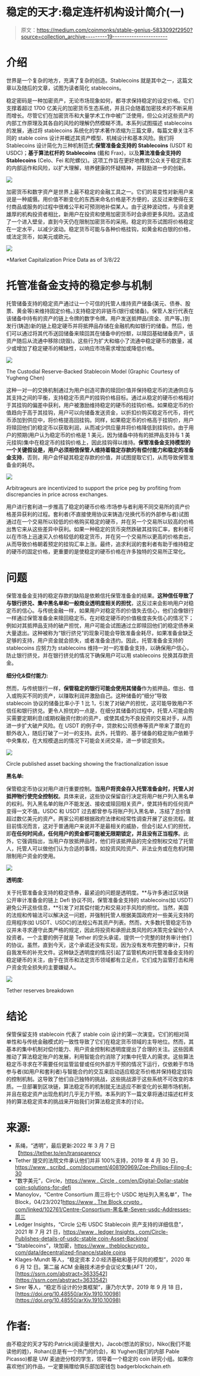 # 稳定的天才:稳定连杆机构设计简介(一)

> 原文：<https://medium.com/coinmonks/stable-genius-5833092f2950?source=collection_archive---------19----------------------->

# 介绍

世界是一个复杂的地方，充满了复杂的创造。Stablecoins 就是其中之一，这篇文章以及随后的文章，试图为读者简化 stablecoins。

稳定密码是一种加密资产，无论市场现象如何，都寻求保持稳定的设定价格。它们支撑着超过 1700 亿美元的加密货币生态系统，并且只会随着加密技术的不断采用而增长。尽管它们在加密货币和大量学术工作中被广泛使用，但公众对这些资产的内部工作原理及其各自的风险的理解仍然模糊不清。本系列试图描述 stablecoins 的发展，通过将 stablecoins 系统化的学术著作浓缩为三篇文章，每篇文章关注不同的 stable coins 设计并概述其资产模型、机械设计和基本风险。我们将 Stablecoins 设计简化为三种机制范式:**保管准备金支持的 Stablecoins** (USDT 和 USDC)；**基于算法杠杆的 Stablecoins** (戴和 Frax)，以及**算法准备金支持的 Stablecoins** (Celo、Fei 和陀螺仪)。这项工作旨在更好地教育公众关于稳定资本的内部运作和风险，以扩大理解，培养健康的怀疑精神，并鼓励进一步的创新。

![](img/e49f33a207a46c09b8a0e21c7b137948.png)

加密货币和数字资产是世界上最不稳定的金融工具之一。它们的易变性对新用户来说是一种威慑。用价值不断变化的东西来命名价格是不方便的，这反过来使得在支付商品或服务的过程中很难公平和可预测地补偿某人。由于这种波动性，与资金更雄厚的机构投资者相比，新用户在投资和使用加密货币时会承担更多风险。这造成了一个进入壁垒，直到今天仍在限制加密货币的采用。稳定的货币试图将价格稳定在一定水平，以减少波动。稳定货币可能与各种价格挂钩，如黄金和白银的价格，或法定货币，如美元或欧元。

![](img/4e2951711a0dcf218272eecaa2e5d054.png)

*Market Capitalization Price Data as of 3/8/22

# **托管准备金支持的稳定参与机制**

托管储备支持的稳定资产通过让一个可信的托管人维持资产储备(美元、债券、股票、黄金等)来维持固定价格。)支持稳定的非链币(银行或储备)。保管人发行代表在该储备中持有的资产的链上令牌的数字令牌。用户发送抵押品(资金、资产等。)到发行(铸造)新的链上稳定硬币并将抵押品存储在金融机构如银行的储备。然后，他们可以通过将其代币送回储备来赎回其在储备中的份额，以赎回基础储备资产，该资产随后从流通中移除(烧毁)。这些行为扩大和缩小了流通中稳定硬币的数量，减少或增加了稳定硬币的稀缺性，以响应市场需求增加或降低价格。

![](img/2a8deefb55cce8734b82d5aea7438eb6.png)

The Custodial Reserve-Backed Stablecoin Model (Graphic Courtesy of Yugheng Chen)

这种一对一的交换机制通过为用户创造可靠的赎回价值并保持稳定币的流通供应与其支持之间的平衡，支持稳定币资产的挂钩价格目标。通过从稳定的硬币价格相对于其挂钩的偏差中获利，用户被激励维持稳定的硬币的挂钩价格。如果稳定币的价值趋向于高于其挂钩，用户可以向储备发送资金，以折扣价购买稳定币代币，将代币添加到供应中，将价格提高回挂钩。同样，如果稳定币的价格高于挂钩价，用户将赎回他们的稳定币以获取利润，从而减少供应量并将价格降低到挂钩价。由于用户的预期(用户认为稳定币的价格是 1 美元，因为储备中持有的抵押品支持与 1 美元挂钩)集中在稳定币的挂钩价格上，因此挂钩得以维持。**保管准备金支持模型的一个关键假设是，用户必须相信保管人维持着稳定存款的有偿付能力和稳定的准备金支持**，否则，用户会怀疑其稳定存款的价值，并试图提取它们，从而导致保管准备金的耗尽。

![](img/c970b2a0e0992dfc15266d1689166fa4.png)

Arbitrageurs are incentivized to support the price peg by profiting from discrepancies in price across exchanges.

用户进行套利进一步推高了稳定的硬币价格:市场参与者利用不同交易所的资产价格差异获利的过程。套利者(不直接使用协议来铸造/兑换代币的外部参与者)试图通过在一个交易所以较低的价格购买稳定的硬币，并在另一个交易所以较高的价格出售它来从这些差异中获利。如果一种稳定的货币突然跌破其挂钩汇率，套利者可以在市场上迅速买入价格较低的稳定货币，并在另一个交易所以更高的价格卖出，从而导致价格朝着预定的挂钩汇率上涨。最终，追求利润的套利者有助于维持稳定的硬币的固定价格，更重要的是使稳定的硬币价格在许多独特的交易所正常化。

# **问题**

保管准备金支持的稳定存款的缺陷是依赖信托保管准备金的结果。**这种信任导致了与银行挤兑、集中黑名单和一般商业透明度相关的担忧**，这反过来会影响用户对稳定币的信心。与传统金融一样，如果用户对稳定币的价值失去信心，他们会像银行一样通过保管准备金来赎回稳定币。在对稳定硬币的价值极度丧失信心的情况下；例如对其抵押品支持的破产担忧，用户可能会试图通过立即赎回他们的稳定债券来大量退出。这种被称为“银行挤兑”的现象可能会导致准备金耗尽，如果准备金缺乏足够的支持，用户资金就会损失，或者准备金违约。因此，托管准备金支持的 stablecoins 应努力为 stablecoins 维持一对一的准备金支持，以确保用户信心，防止银行挤兑，并在银行挤兑的情况下确保用户可以用 stablecoins 兑换其存款资金。

**细分化&偿付能力:**

然而，与传统银行一样，**保管稳定的银行可能会使用其储备**作为抵押品，借出、借入或购买不同的资产，以赚取利润并激励自己。这种储备的“细分”导致 stablecoin 协议的储备比率小于 1 比 1，引发了对破产的担忧，这可能导致用户不信任和银行挤兑。更令人担忧的一点是，在细分其储备的过程中，托管人可能会购买需要定期利息(或期权融资付款)的资产，或使其成为不良投资的交易对手，从而进一步扩大破产风险。在 USDT 的例子中，贷款和公司债券等资产带来了潜在的额外收入，随后打破了一对一的支持。此外，托管的、基于储备的稳定账户依赖于中央集权，在大规模退出的情况下可能会关闭交易，进一步锁定损失。

![](img/800e7d46c9f609cf922ee481afd208f6.png)

Circle published asset backing showing the fractionalization issue

**黑名单:**

保管稳定币协议对用户进行重要控制。**当用户将资金存入托管准备金时，托管人对抵押物行使完全控制权**。具体来说，这些协议保留自行决定将用户帐户列入黑名单的权利。列入黑名单的账户不能发送、接收或赎回相关资产，使其持有的任何资产变得一文不值。USDC 和 USDT 过去都曾参与将账户列入黑名单，冻结了总价值超过数亿美元的资产。两家公司都根据政府法律和经常性调查开展了这些流程。就目前情况而言，这对于普通用户来说并不是最相关的威胁，但会引起人们的担忧，即**在任何时间点，任何用户的资金都可能被无限期锁定，并且没有正当程序**。此外，它强调指出，当用户存放抵押品时，他们将该抵押品的完全控制权交给了托管人，托管人可以做他们认为合适的事情，如投资风险资产、非法业务或在危机时期限制用户资金的使用。

![](img/8d37f870c7c8d7dd9353bc99008ff0dc.png)

**透明度:**

关于托管准备金支持的稳定债券，最紧迫的问题是透明度。**与许多通过区块链公开审计准备金的链上 Defi 协议不同，保管准备金支持的 stablecoins(如 USDT)避免公开这些信息，**引发了对其偿付能力和交易对手风险的担忧。当然，美国的法规和传输法可以解决这一问题，并强制托管人根据美国政府对一些美元支持的应用程序(如 USDT、USDC)的法规公布其资产列表。然而，大多数托管稳定币协议并未寻求遵守此类严格的规定，因此将投资和承担此类风险的决策完全留给个人投资者。一个主要的例子就是 Tether 的空头承诺，提供一个完整的财务审计他们的协议。虽然，直到今天，这个承诺还没有实现，因为没有发布完整的审计，只有自我发布的补充文件。这种缺乏透明度的情况引起了监管机构对托管准备金支持的稳定硬币的关注，由于在货币和法定货币领域都有立足点，它们成为监管打击和用户资金完全损失的主要嫌疑人。

![](img/46e17fd9094d5c05537b66cd37245aca.png)

Tether reserves breakdown

# **结论**

保管保留支持 stablecoin 代表了 stable coin 设计的第一次演变。它们的相对简单性和与传统金融模式的一致性导致了它们在稳定货币领域的主导地位。然而，其基本的集中机制对偿付能力、用户资金控制和透明度提出了合理的关注。这些因素推动了算法稳定账户的发展，利用智能合约消除了对集中托管人的需求。这些算法稳定币寻求在不需要任何监管监督或任何外部方干预的情况下运行，仅依赖于市场参与者(如用户和套利者)与智能合约的交互来启动适应稳定币价格并保持稳定挂钩的控制机制。这导致了他们自己独特的挑战，这些挑战源于这些系统不可改变的本质。一旦部署到区块链，算法稳定币的机制就无法适应不断变化的长期市场机制，并且在稳定资产出现危机时几乎无力干预。本系列的下一篇文章将通过描述杠杆支持的算法稳定资本的挑战来开始我们对算法稳定资本的讨论。

# 来源:

*   系绳，“透明”，最后更新:2022 年 3 月 7 日【https://tether.to/en/transparency 
*   Tether 提交的法院文件承认他们并非 100%支持，2019 年 4 月 30 日，[https://www . scribd . com/document/408190969/Zoe-Phillips-Filing-4-30](https://www.scribd.com/document/408190969/Zoe-Phillips-Filing-4-30)
*   “数字美元”，Circle，[https://www . Circle . com/en/Digital-Dollar-stable coin-solutions-for-defi](https://www.circle.com/en/digital-dollar-stablecoin-solutions-for-defi)
*   Manoylov，“Centre Consortium 周三将七个 USDC 地址列入黑名单”，The Block，04/23/2021[https://www . The Block crypto . com/linked/102761/Centre-Consortium-黑名单-Seven-usdc-Addresses-周三](https://www.theblockcrypto.com/linked/102761/centre-consortium-blacklisted-seven-usdc-addresses-wednesday)
*   Ledger Insights，“Circle 公布 USDC Stablecoin 资产支持的详细信息”，2021 年 7 月 21 日，[https://www . ledger Insights . com/Circle-Publishes-details-of-usdc-stable coin-Asset-Backing/](https://www.ledgerinsights.com/circle-publishes-details-of-usdc-stablecoin-asset-backing/)
*   “Stablecoins”，块加密，[https://www . theblockcrypto . com/data/decentralized-finance/stable coins](https://www.theblockcrypto.com/data/decentralized-finance/stablecoins)
*   Klages-Mundt 等人，“稳定资本 2.0:经济基础和基于风险的模型”，2020 年 6 月 12 日。第二届 ACM 金融技术进步会议论文集(AFT '20)，[https://ssrn.com/abstract=3633542](https://ssrn.com/abstract=3633542)
*   Sirer 等人，“稳定币设计的分类框架”，康乃尔大学，2019 年 9 月 18 日，[https://doi.org/10.48550/arXiv.1910.10098](https://doi.org/10.48550/arXiv.1910.10098)

# 作者:

由不稳定的天才写的:Patrick(阅读量很大)，Jacob(想法的家伙)，Niko(我们不能读他的姓)，Rohan(总是有一个热门的约会)，和 Yughen(我们的内部 Pable Picasso)都是 UW 麦迪逊分校的学生，领导着一个稳定的 coin 研究小组。如果你喜欢他们的作品，一定要捐赠给俱乐部加密钱包 badgerblockchain.eth